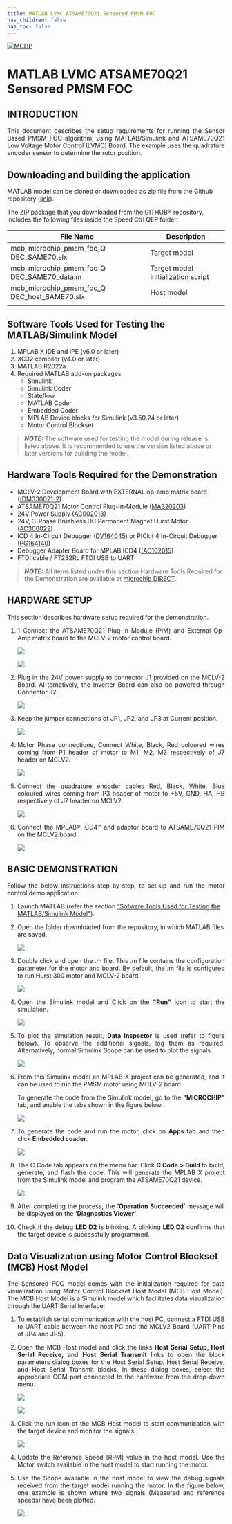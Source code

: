 ```yaml
---
title: MATLAB LVMC ATSAME70Q21 Sensored PMSM FOC 
has_children: false
has_toc: false
---
```


[![MCHP](https://www.microchip.com/ResourcePackages/Microchip/assets/dist/images/logo.png)](https://www.microchip.com)

# MATLAB LVMC ATSAME70Q21 Sensored PMSM FOC 

## INTRODUCTION
<p style='text-align: justify;'>
This document describes the setup requirements for running the Sensor Based PMSM FOC algorithm, using MATLAB/Simulink and ATSAME70Q21 Low Voltage Motor Control (LVMC) Board. The example uses the quadrature encoder sensor to determine the rotor position.</p>


## Downloading and building the application

MATLAB model can be cloned or downloaded as zip file from the Github repository ([link](https://github.com/MicrochipTech/Sensored_FOC_Encoder_PMSM_SAME70_MCLV)).

The ZIP package that you downloaded from the GITHUB® repository, includes the following files inside the Speed Ctrl QEP folder:

|File Name                                        |Description                          |
|-------------------------------------------------|-------------------------------------| 
|mcb_microchip_pmsm_foc_Q DEC_SAME70.slx          |Target model                         |
|mcb_microchip_pmsm_foc_Q DEC_SAME70_data.m       |Target model initialization script   |
|mcb_microchip_pmsm_foc_Q DEC_host_SAME70.slx     |Host model                           |
|||

## Software Tools Used for Testing the MATLAB/Simulink Model
1.	MPLAB X IDE and IPE  (v6.0 or later)
2.	XC32 compiler (v4.0 or later)
3.	MATLAB R2022a
4.	Required MATLAB add-on packages
    -	Simulink
    -	Simulink Coder
    -	Stateflow
    -	MATLAB Coder
    -	Embedded Coder 
    -	MPLAB Device blocks for Simulink (v3.50.24 or later)
    - Motor Control Blockset 

> **_NOTE:_**
>The software used for testing the model during release is listed above. It is recommended to use the version listed above or later versions for building the model.

## Hardware Tools Required for the Demonstration
- MCLV-2 Development Board with EXTERNAL op-amp matrix board ([(DM330021-2](https://www.microchipdirect.com/product/DM330021-2))
- ATSAME70Q21 Motor Control Plug-In-Module ([MA320203](https://www.microchipdirect.com/product/MA320203))
- 24V Power Supply ([AC002013](https://www.microchipdirect.com/dev-tools/AC002013)) 
- 24V, 3-Phase Brushless DC Permanent Magnet Hurst Motor ([AC300022](https://www.microchip.com/en-us/development-tool/AC300022))
- ICD 4 In-Circuit Debugger ([DV164045](https://www.microchipdirect.com/product/DV164045)) or PICkit 4 In-Circuit Debugger ([PG164140](https://www.microchipdirect.com/dev-tools/PG164140))
- Debugger Adapter Board for MPLAB ICD4 ([(AC102015](https://www.microchipdirect.com/product/AC102015))
- FTDI cable / FT232RL FTDI USB to UART

> **_NOTE:_**
>All items listed under this section Hardware Tools Required for the Demonstration are available at [microchip DIRECT](https://www.microchipdirect.com/).

  
## HARDWARE SETUP
<p style='text-align: justify;'>This section describes hardware setup required for the demonstration.</p>

1. <p style='text-align: justify;'> 1	Connect the ATSAME70Q21 Plug-In-Module (PIM) and External Op-Amp matrix board to the MCLV-2 motor control board.</p>

    <p align="left" >
    <img  src="images/PIM.png"></p>
    <p align="left" >
    <img  src="images/ExtOp_amp.png"></p>


2. <p style='text-align: justify;'> Plug in the 24V power supply to connector J1 provided on the MCLV-2 Board. Al-ternatively, the Inverter Board can also be powered through Connector J2.</p>

    <p align="left" >
    <img  src="images/24V_Power_Supply.png"></p>

3. <p style='text-align: justify;'> Keep the jumper connections of JP1, JP2, and JP3 at Current position.</p>

    <p align="left" >
    <img  src="images/Jumper_Connt.png"></p>

4. <p style='text-align: justify;'> Motor Phase connections,  Connect White, Black, Red coloured wires coming from P1 header of motor to M1, M2, M3 respectively of J7 header on MCLV2.</p>

    <p align="left" >
    <img  src="images/Motor_PhaseConnect.png"></p>

5. <p style='text-align: justify;'> Connect the quadrature encoder cables Red, Black, White, Blue coloured wires coming from P3 header of motor to +5V, GND, HA, HB respectively of J7 header on MCLV2.</p>

    <p align="left" >
    <img  src="images/Encoder_Connect.png"></p>

6. <p style='text-align: justify;'>  Connect the MPLAB® ICD4™  and adaptor board to ATSAME70Q21 PIM on the MCLV2 board.</p>

    <p align="left" >
    <img  src="images/ICD4.png"></p>



## BASIC DEMONSTRATION
<p style='text-align: justify;'> Follow the below instructions step-by-step, to set up and run the motor control demo application:</p>

1. Launch MATLAB (refer the section [“Sofware Tools Used for Testing the MATLAB/Simulink Model"](#software-tools-used-for-testing-the-matlabsimulink-model)).</p> 
2. Open the folder dowmloaded from the repository, in which MATLAB files are saved.

    <p align="left" >
    <img  src="images/pic1.png"></p>

3.	<p style='text-align: justify;'> Double click and open the .m file. This .m file contains the configuration parameter for the motor and board. By default, the .m file is configured to run Hurst 300 motor and MCLV-2 board. </p>

    <p align="left">
      <img  src="images/pic10.png"></p>
    </p>

4.	<p style='text-align: justify;'>Open the Simulink model and Click on the <b>"Run"</b> icon to start the simulation.

    <p align="left">
      <img  src="images/pic2.png"></p>
    </p>

5.	<p style='text-align: justify;'>To plot the simulation result, <b>Data Inspector</b> is used (refer to figure below). To observe the additional signals, log them as required. Alternatively, normal Simulink Scope can be used to plot the signals.

    <p align="left">
      <img  src="images/pic3.png"></p>
    </p>

6.	<p style='text-align: justify;'>From this Simulink model an MPLAB X project can be generated, and it can be used to run the PMSM motor using MCLV-2 board. <p style='text-align: justify;'>To generate the code from the Simulink model, go to the <b>"MICROCHIP"</b> tab, and enable the tabs shown in the figure below. 

    <p align="left">
      <img  src="images/pic4.png"></p>
    </p>

7.	<p style='text-align: justify;'>	To generate the code and run the motor, click on <b>Apps</b>  tab and then click <b> Embedded coader</b>.

    <p align="left">
      <img  src="images/pic5.png"></p>
    </p>

8.	<p style='text-align: justify;'>	The C Code tab appears on the menu bar. Click <b> C Code > Build </b> to build, generate, and flash the code. This will generate the MPLAB X project from the Simulink model and program the ATSAME70Q21 device.

    <p align="left">
      <img  src="images/pic6.png"></p>
    </p>

9.	<p style='text-align: justify;'>After completing the process, the <b>‘Operation Succeeded’</b> message will be displayed on the <b>‘Diagnostics Viewer’</b>.



10.	<p style='text-align: justify;'> Check if the debug <b>LED D2</b> is blinking. A blinking <b>LED D2</b> confirms that the target device is successfully programmed. </p>



## Data Visualization using Motor Control Blockset (MCB) Host Model

<p style='text-align: justify;'>The Sensored FOC model comes with the initialization required for data visualization using Motor Control Blockset Host Model (MCB Host Model). The MCB Host Model is a Simulink model which facilitates data visualization through the UART Serial Interface. </p>

1.	<p style='text-align: justify;'>To establish serial communication with the host PC, connect a FTDI USB to UART cable between the host PC and the MCLV2 Board (UART Pins of JP4 and JP5).</p>

2. <p style='text-align: justify;'>Open the MCB Host model and click the links <b> Host Serial Setup, Host Serial Receive,</b> and <b>Host Serial Transmit</b> links to open the block parameters dialog boxes for the Host Serial Setup, Host Serial Receive, and Host Serial Transmit blocks. In these dialog boxes, select the appropriate COM port connected to the hardware from the drop-down menu.

    <p align="left">
      <img  src="images/pic7.png"></p>
    
    <p align="left">
      <img  src="images/pic8.png"></p>
    </p>


3.	<p style='text-align: justify;'>Click the run icon of the MCB Host model to start communication with the target device and monitor the signals.

    <p align="left">
      <img  src="images/pic9.png"></p>
    </p>  

4.	<p style='text-align: justify;'>	Update the Reference Speed [RPM] value in the host model.	Use the Motor switch available in the host model to start running the motor.</p>   

5.	<p style='text-align: justify;'> Use the Scope available in the host model to view the debug signals received from the target model running the motor. In the figure below, one example is shown where two signals (Measured and reference speeds) have been plotted.

    <p align="left">
      <img  src="images/pic11.png"></p>
    </p>
